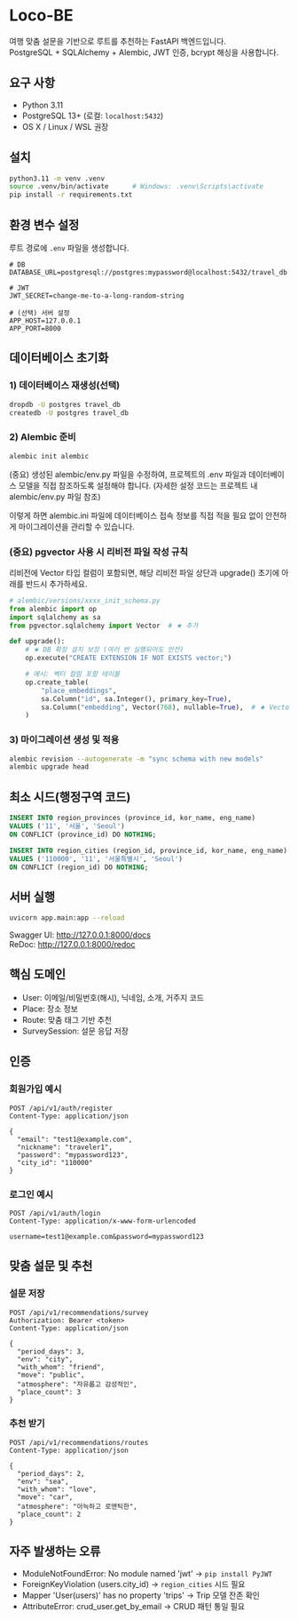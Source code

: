 # Loco-BE

여행 맞춤 설문을 기반으로 루트를 추천하는 FastAPI 백엔드입니다.  
PostgreSQL + SQLAlchemy + Alembic, JWT 인증, bcrypt 해싱을 사용합니다.

## 요구 사항

- Python 3.11
- PostgreSQL 13+ (로컬: `localhost:5432`)
- OS X / Linux / WSL 권장

## 설치

```bash
python3.11 -m venv .venv
source .venv/bin/activate      # Windows: .venv\Scripts\activate
pip install -r requirements.txt
```

## 환경 변수 설정

루트 경로에 `.env` 파일을 생성합니다.

```env
# DB
DATABASE_URL=postgresql://postgres:mypassword@localhost:5432/travel_db

# JWT
JWT_SECRET=change-me-to-a-long-random-string

# (선택) 서버 설정
APP_HOST=127.0.0.1
APP_PORT=8000
```

## 데이터베이스 초기화

### 1) 데이터베이스 재생성(선택)
```bash
dropdb -U postgres travel_db
createdb -U postgres travel_db
```

### 2) Alembic 준비
```bash
alembic init alembic
```

(중요) 생성된 alembic/env.py 파일을 수정하여, 프로젝트의 .env 파일과 데이터베이스 모델을 직접 참조하도록 설정해야 합니다. (자세한 설정 코드는 프로젝트 내 alembic/env.py 파일 참조)

이렇게 하면 alembic.ini 파일에 데이터베이스 접속 정보를 직접 적을 필요 없이 안전하게 마이그레이션을 관리할 수 있습니다.

### (중요) pgvector 사용 시 리비전 파일 작성 규칙

리비전에 Vector 타입 컬럼이 포함되면, 해당 리비전 파일 상단과 upgrade() 초기에 아래를 반드시 추가하세요.

```python
# alembic/versions/xxxx_init_schema.py
from alembic import op
import sqlalchemy as sa
from pgvector.sqlalchemy import Vector  # ★ 추가

def upgrade():
    # ★ DB 확장 설치 보장 (여러 번 실행되어도 안전)
    op.execute("CREATE EXTENSION IF NOT EXISTS vector;")

    # 예시: 벡터 컬럼 포함 테이블
    op.create_table(
        "place_embeddings",
        sa.Column("id", sa.Integer(), primary_key=True),
        sa.Column("embedding", Vector(768), nullable=True),  # ★ Vector 타입
    )
```

### 3) 마이그레이션 생성 및 적용
```bash
alembic revision --autogenerate -m "sync schema with new models"
alembic upgrade head
```

## 최소 시드(행정구역 코드)

```sql
INSERT INTO region_provinces (province_id, kor_name, eng_name)
VALUES ('11', '서울', 'Seoul')
ON CONFLICT (province_id) DO NOTHING;

INSERT INTO region_cities (region_id, province_id, kor_name, eng_name)
VALUES ('110000', '11', '서울특별시', 'Seoul')
ON CONFLICT (region_id) DO NOTHING;
```

## 서버 실행

```bash
uvicorn app.main:app --reload
```

Swagger UI: http://127.0.0.1:8000/docs  
ReDoc: http://127.0.0.1:8000/redoc

## 핵심 도메인

- User: 이메일/비밀번호(해시), 닉네임, 소개, 거주지 코드
- Place: 장소 정보
- Route: 맞춤 태그 기반 추천
- SurveySession: 설문 응답 저장

## 인증

### 회원가입 예시
```http
POST /api/v1/auth/register
Content-Type: application/json

{
  "email": "test1@example.com",
  "nickname": "traveler1",
  "password": "mypassword123",
  "city_id": "110000"
}
```

### 로그인 예시
```http
POST /api/v1/auth/login
Content-Type: application/x-www-form-urlencoded

username=test1@example.com&password=mypassword123
```

## 맞춤 설문 및 추천

### 설문 저장
```http
POST /api/v1/recommendations/survey
Authorization: Bearer <token>
Content-Type: application/json

{
  "period_days": 3,
  "env": "city",
  "with_whom": "friend",
  "move": "public",
  "atmosphere": "자유롭고 감성적인",
  "place_count": 3
}
```

### 추천 받기
```http
POST /api/v1/recommendations/routes
Content-Type: application/json

{
  "period_days": 2,
  "env": "sea",
  "with_whom": "love",
  "move": "car",
  "atmosphere": "아늑하고 로맨틱한",
  "place_count": 2
}
```

## 자주 발생하는 오류

- ModuleNotFoundError: No module named 'jwt' → `pip install PyJWT`
- ForeignKeyViolation (users.city_id) → `region_cities` 시드 필요
- Mapper 'User(users)' has no property 'trips' → Trip 모델 잔존 확인
- AttributeError: crud_user.get_by_email → CRUD 패턴 통일 필요

